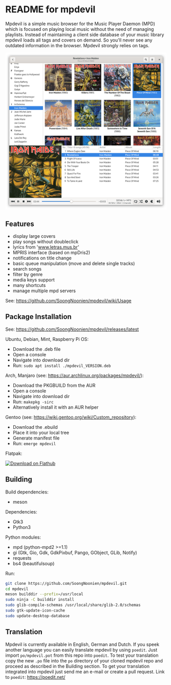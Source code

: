 README for mpdevil
==================
Mpdevil is a simple music browser for the Music Player Daemon (MPD) which is focused on playing local music without the need of managing playlists. Instead of maintaining a client side database of your music library mpdevil loads all tags and covers on demand. So you'll never see any outdated information in the browser. Mpdevil strongly relies on tags.

![ScreenShot](screenshots/mainwindow_1.4.0.png)

Features
--------

- display large covers
- play songs without doubleclick
- lyrics from 'www.letras.mus.br'
- MPRIS interface (based on mpDris2)
- notifications on title change
- basic queue manipulation (move and delete single tracks)
- search songs
- filter by genre
- media keys support
- many shortcuts
- manage multiple mpd servers

See: https://github.com/SoongNoonien/mpdevil/wiki/Usage
    
Package Installation
--------------------

See:
https://github.com/SoongNoonien/mpdevil/releases/latest
    
Ubuntu, Debian, Mint, Raspberry Pi OS:
- Download the .deb file
- Open a console
- Navigate into download dir
- Run: `sudo apt install ./mpdevil_VERSION.deb`

Arch, Manjaro (see: https://aur.archlinux.org/packages/mpdevil/):
- Download the PKGBUILD from the AUR
- Open a console
- Navigate into download dir
- Run: `makepkg -sirc`
- Alternatively install it with an AUR helper

Gentoo (see: https://wiki.gentoo.org/wiki/Custom_repository):
- Download the .ebuild
- Place it into your local tree
- Generate manifest file
- Run: `emerge mpdevil`

Flatpak:

<a href='https://flathub.org/apps/details/org.mpdevil.mpdevil'><img width='240' alt='Download on Flathub' src='https://flathub.org/assets/badges/flathub-badge-en.png'/></a>

Building
--------

Build dependencies:
- meson

Dependencies:
- Gtk3
- Python3

Python modules:
- mpd (python-mpd2 >=1.1)
- gi (Gtk, Gio, Gdk, GdkPixbuf, Pango, GObject, GLib, Notify)
- requests
- bs4 (beautifulsoup)

Run:
```bash
git clone https://github.com/SoongNoonien/mpdevil.git
cd mpdevil
meson builddir --prefix=/usr/local
sudo ninja -C builddir install
sudo glib-compile-schemas /usr/local/share/glib-2.0/schemas
sudo gtk-update-icon-cache
sudo update-desktop-database
```

Translation
-----------

Mpdevil is currently available in English, German and Dutch. If you speek another language you can easily translate mpdevil by using `poedit`. Just import `po/mpdevil.pot` from this repo into `poedit`. To test your translation copy the new `.po` file into the `po` directory of your cloned mpdevil repo and proceed as described in the Building section. To get your translation integrated into mpdevil just send me an e-mail or create a pull request. Link to `poedit`: https://poedit.net/

